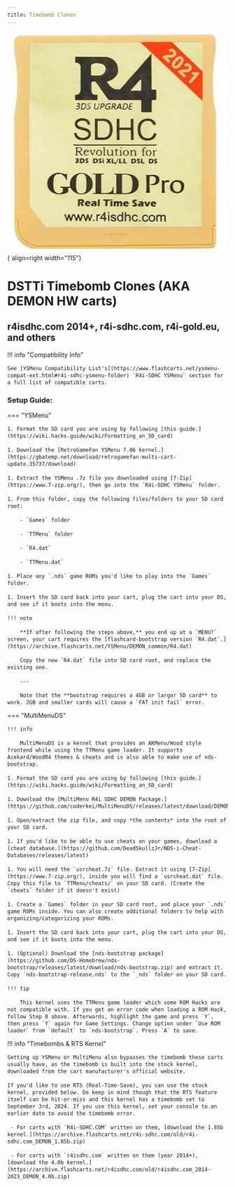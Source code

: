 ```yaml
---
title: Timebomb Clones
---
```


![r4isdhc.com 2014+](../images/r4i-sdhc.jpg){ align=right width="115"}
# DSTTi Timebomb Clones (AKA DEMON HW carts)
## r4isdhc.com 2014+, r4i-sdhc.com, r4i-gold.eu, and others

!!! info "Compatibility Info"

    See [YSMenu Compatibility List's](https://www.flashcarts.net/ysmenu-compat-ext.html#r4i-sdhc-ysmenu-folder) `R4i-SDHC YSMenu` section for a full list of compatible carts.

### Setup Guide:

=== "YSMenu"

    1. Format the SD card you are using by following [this guide.](https://wiki.hacks.guide/wiki/Formatting_an_SD_card)

    1. Download the [RetroGameFan YSMenu 7.06 kernel.](https://gbatemp.net/download/retrogamefan-multi-cart-update.35737/download)

    1. Extract the YSMenu .7z file you downloaded using [7-Zip](https://www.7-zip.org/), then go into the `R4i-SDHC YSMenu` folder.

    1. From this folder, copy the following files/folders to your SD card root:

        - `Games` folder

        - `TTMenu` folder

        - `R4.dat`

        - `TTMenu.dat`

    1. Place any `.nds` game ROMs you'd like to play into the `Games` folder.

    1. Insert the SD card back into your cart, plug the cart into your DS, and see if it boots into the menu.

    !!! note

        **If after following the steps above,** you end up at a `MENU?` screen, your cart requires the [flashcard-bootstrap version `R4.dat`.](https://archive.flashcarts.net/YSMenu/DEMON_common/R4.dat)
    
        Copy the new `R4.dat` file into SD card root, and replace the existing one.
    
        ---
    
        Note that the **bootstrap requires a 4GB or larger SD card** to work. 2GB and smaller cards will cause a `FAT init fail` error.

=== "MultiMenuDS"

    !!! info

        MultiMenuDS is a kernel that provides an AKMenu/Wood style frontend while using the TTMenu game loader. It supports Acekard/WoodR4 themes & cheats and is also able to make use of nds-bootstrap.

    1. Format the SD card you are using by following [this guide.](https://wiki.hacks.guide/wiki/Formatting_an_SD_card)

    1. Download the [MultiMenu R4i SDHC DEMON Package.](https://github.com/coderkei/MultiMenuDS/releases/latest/download/DEMON_MultiMenu.zip)

    1. Open/extract the zip file, and copy *the contents* into the root of your SD card.

    1. If you'd like to be able to use cheats on your games, download a [cheat database.](https://github.com/DeadSkullzJr/NDS-i-Cheat-Databases/releases/latest)

    1. You will need the `usrcheat.7z` file. Extract it using [7-Zip](https://www.7-zip.org/), inside you will find a `usrcheat.dat` file. Copy this file to `TTMenu/cheats/` on your SD card. (Create the `cheats` folder if it doesn't exist)

    1. Create a `Games` folder in your SD card root, and place your `.nds` game ROMs inside. You can also create additional folders to help with organizing/categorizing your ROMs.

    1. Insert the SD card back into your cart, plug the cart into your DS, and see if it boots into the menu.

    1. (Optional) Download the [nds-bootstrap package](https://github.com/DS-Homebrew/nds-bootstrap/releases/latest/download/nds-bootstrap.zip) and extract it. Copy `nds-bootstrap-release.nds` to the `_nds` folder on your SD card.

    !!! tip

        This kernel uses the TTMenu game loader which some ROM Hacks are not compatible with. If you get an error code when loading a ROM Hack, follow Step 8 above. Afterwards, highlight the game and press `Y`, then press `Y` again for Game Settings. Change option under `Use ROM loader` from `default` to `nds-bootstrap`. Press `A` to save.

!!! info "Timebombs & RTS Kernel"

    Setting up YSMenu or MultiMenu also bypasses the timebomb these carts usually have, as the timebomb is built into the stock kernel, downloaded from the cart manufacturer's official website.

    If you'd like to use RTS (Real-Time-Save), you can use the stock kernel, provided below. Do keep in mind though that the RTS feature itself can be hit-or-miss and this kernel has a timebomb set to September 3rd, 2024. If you use this kernel, set your console to an earlier date to avoid the timebomb error.

     - For carts with `R4i-SDHC.COM` written on them, [download the 1.85b kernel.](https://archive.flashcarts.net/r4i-sdhc.com/old/r4i-sdhc.com_DEMON_1.85b.zip)

     - For carts with `r4isdhc.com` written on them (year 2014+), [download the 4.0b kernel.](https://archive.flashcarts.net/r4isdhc.com/old/r4isdhc.com_2014-2023_DEMON_4.0b.zip)